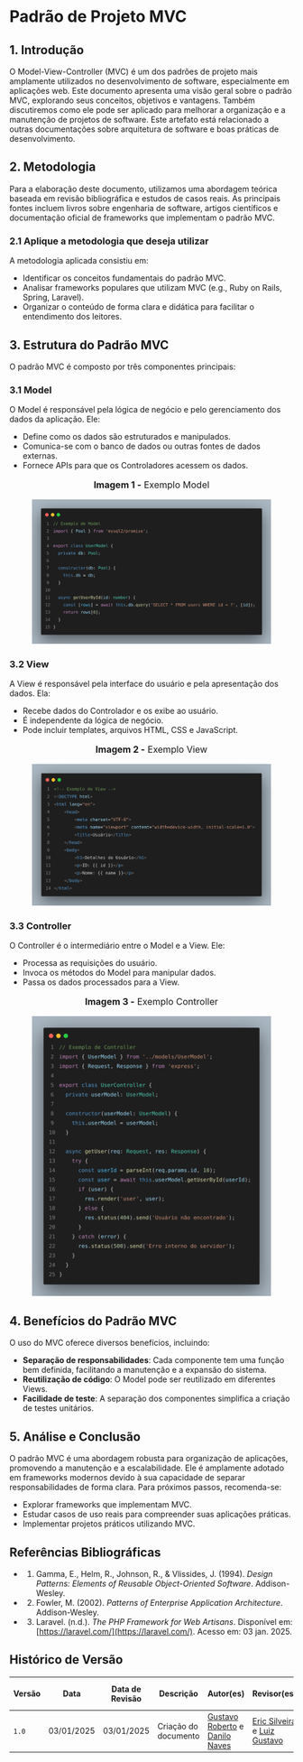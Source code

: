 # **Padrão de Projeto MVC**

## **1. Introdução**

O Model-View-Controller (MVC) é um dos padrões de projeto mais amplamente utilizados no desenvolvimento de software, especialmente em aplicações web. Este documento apresenta uma visão geral sobre o padrão MVC, explorando seus conceitos, objetivos e vantagens. Também discutiremos como ele pode ser aplicado para melhorar a organização e a manutenção de projetos de software. Este artefato está relacionado a outras documentações sobre arquitetura de software e boas práticas de desenvolvimento.

## **2. Metodologia**

Para a elaboração deste documento, utilizamos uma abordagem teórica baseada em revisão bibliográfica e estudos de casos reais. As principais fontes incluem livros sobre engenharia de software, artigos científicos e documentação oficial de frameworks que implementam o padrão MVC.

### **2.1 Aplique a metodologia que deseja utilizar**

A metodologia aplicada consistiu em:

- Identificar os conceitos fundamentais do padrão MVC.
- Analisar frameworks populares que utilizam MVC (e.g., Ruby on Rails, Spring, Laravel).
- Organizar o conteúdo de forma clara e didática para facilitar o entendimento dos leitores.

## **3. Estrutura do Padrão MVC**

O padrão MVC é composto por três componentes principais:

### **3.1 Model**

O Model é responsável pela lógica de negócio e pelo gerenciamento dos dados da aplicação. Ele:

- Define como os dados são estruturados e manipulados.
- Comunica-se com o banco de dados ou outras fontes de dados externas.
- Fornece APIs para que os Controladores acessem os dados.

<center>
<div style="max-width:800px;">
<figure markdown>
<font size="3"><p style="text-align: center"><b>Imagem 1 -</b> Exemplo Model</p></font>

![Exemplo Model](../../assets/exemplo-model.png)

</figure>
</div>
</center>

### **3.2 View**

A View é responsável pela interface do usuário e pela apresentação dos dados. Ela:

- Recebe dados do Controlador e os exibe ao usuário.
- É independente da lógica de negócio.
- Pode incluir templates, arquivos HTML, CSS e JavaScript.

<center>
<div style="max-width:800px;">
<figure markdown>
<font size="3"><p style="text-align: center"><b>Imagem 2 -</b> Exemplo View</p></font>

![Exemplo View](../../assets/exemplo-view.png)

</figure>
</div>
</center>

### **3.3 Controller**

O Controller é o intermediário entre o Model e a View. Ele:

- Processa as requisições do usuário.
- Invoca os métodos do Model para manipular dados.
- Passa os dados processados para a View.



<center>
<div style="max-width:600px;">
<figure markdown>
<font size="3"><p style="text-align: center"><b>Imagem 3 -</b> Exemplo Controller</p></font>

![Exemplo Controller](../../assets/exemplo-controller.png)

</figure>
</div>
</center>

## **4. Benefícios do Padrão MVC**

O uso do MVC oferece diversos benefícios, incluindo:

- **Separação de responsabilidades**: Cada componente tem uma função bem definida, facilitando a manutenção e a expansão do sistema.
- **Reutilização de código**: O Model pode ser reutilizado em diferentes Views.
- **Facilidade de teste**: A separação dos componentes simplifica a criação de testes unitários.

## **5. Análise e Conclusão**

O padrão MVC é uma abordagem robusta para organização de aplicações, promovendo a manutenção e a escalabilidade. Ele é amplamente adotado em frameworks modernos devido à sua capacidade de separar responsabilidades de forma clara. Para próximos passos, recomenda-se:

- Explorar frameworks que implementam MVC.
- Estudar casos de uso reais para compreender suas aplicações práticas.
- Implementar projetos práticos utilizando MVC.

## **Referências Bibliográficas**

- 1. Gamma, E., Helm, R., Johnson, R., & Vlissides, J. (1994). *Design Patterns: Elements of Reusable Object-Oriented Software*. Addison-Wesley.
- 2. Fowler, M. (2002). *Patterns of Enterprise Application Architecture*. Addison-Wesley.
- 3. Laravel. (n.d.). *The PHP Framework for Web Artisans*. Disponível em: [https://laravel.com/](https://laravel.com/). Acesso em: 03 jan. 2025.

## **Histórico de Versão**

| Versão | Data | Data de Revisão | Descrição | Autor(es) | Revisor(es) | Detalhes da revisão |
| --- | --- | --- | --- | --- | --- | --- |
| `1.0` | 03/01/2025 | 03/01/2025 | Criação do documento | [Gustavo Roberto](https://github.com/gusrberto) e [Danilo Naves](https://github.com/DaniloNavesS) | [Eric Silveira](https://github.com/ericbky) e [Luiz Gustavo](https://github.com/LuizGust4vo) | [#4](https://github.com/UnBArqDsw2024-2/2024.2_G3_Aprender_Entrega_03/pull/4) |